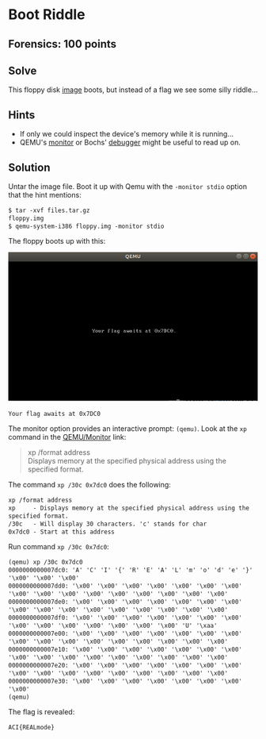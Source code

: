 # Boot Riddle

## Forensics: 100 points

## Solve

This floppy disk [image](./files.tar.gz) boots, but instead of a flag we see some silly riddle...

## Hints

* If only we could inspect the device's memory while it is running...
* QEMU's [monitor][1] or Bochs' [debugger](http://bochs.sourceforge.net/doc/docbook/user/internal-debugger.html) might be useful to read up on.

## Solution

Untar the image file. Boot it up with Qemu with the `-monitor stdio` option that the hint mentions:
```
$ tar -xvf files.tar.gz 
floppy.img
$ qemu-system-i386 floppy.img -monitor stdio
```

The floppy boots up with this:

![screenshot](bootriddle.png)

```
Your flag awaits at 0x7DC0
```

The monitor option provides an interactive prompt: `(qemu)`. Look at the `xp` command in the [QEMU/Monitor][1] link:

> xp /format address  
Displays memory at the specified physical address using the specified format.

The command `xp /30c 0x7dc0` does the following:
```
xp /format address
xp     - Displays memory at the specified physical address using the specified format.
/30c   - Will display 30 characters. 'c' stands for char
0x7dc0 - Start at this address
```

Run command `xp /30c 0x7dc0`:
```
(qemu) xp /30c 0x7dc0
0000000000007dc0: 'A' 'C' 'I' '{' 'R' 'E' 'A' 'L' 'm' 'o' 'd' 'e' '}' '\x00' '\x00' '\x00'
0000000000007dd0: '\x00' '\x00' '\x00' '\x00' '\x00' '\x00' '\x00' '\x00' '\x00' '\x00' '\x00' '\x00' '\x00' '\x00' '\x00' '\x00'
0000000000007de0: '\x00' '\x00' '\x00' '\x00' '\x00' '\x00' '\x00' '\x00' '\x00' '\x00' '\x00' '\x00' '\x00' '\x00' '\x00' '\x00'
0000000000007df0: '\x00' '\x00' '\x00' '\x00' '\x00' '\x00' '\x00' '\x00' '\x00' '\x00' '\x00' '\x00' '\x00' '\x00' 'U' '\xaa'
0000000000007e00: '\x00' '\x00' '\x00' '\x00' '\x00' '\x00' '\x00' '\x00' '\x00' '\x00' '\x00' '\x00' '\x00' '\x00' '\x00' '\x00'
0000000000007e10: '\x00' '\x00' '\x00' '\x00' '\x00' '\x00' '\x00' '\x00' '\x00' '\x00' '\x00' '\x00' '\x00' '\x00' '\x00' '\x00'
0000000000007e20: '\x00' '\x00' '\x00' '\x00' '\x00' '\x00' '\x00' '\x00' '\x00' '\x00' '\x00' '\x00' '\x00' '\x00' '\x00' '\x00'
0000000000007e30: '\x00' '\x00' '\x00' '\x00' '\x00' '\x00' '\x00' '\x00'
(qemu) 
```

The flag is revealed:
```
ACI{REALmode}
```

[1]:https://en.wikibooks.org/wiki/QEMU/Monitor